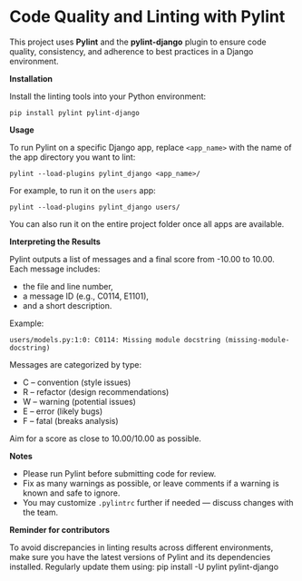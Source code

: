 # Code Quality and Linting with Pylint
This project uses **Pylint** and the **pylint-django** plugin to ensure code quality, consistency, and adherence to best practices in a Django environment.

**Installation**

Install the linting tools into your Python environment:

    pip install pylint pylint-django

**Usage**

To run Pylint on a specific Django app, replace `<app_name>` with the name of the app directory you want to lint:

    pylint --load-plugins pylint_django <app_name>/

For example, to run it on the `users` app:

    pylint --load-plugins pylint_django users/

You can also run it on the entire project folder once all apps are available.

**Interpreting the Results**

Pylint outputs a list of messages and a final score from -10.00 to 10.00.
Each message includes:
- the file and line number,
- a message ID (e.g., C0114, E1101),
- and a short description.

Example:

    users/models.py:1:0: C0114: Missing module docstring (missing-module-docstring)

Messages are categorized by type:
+ C – convention (style issues)
+ R – refactor (design recommendations)
+ W – warning (potential issues)
+ E – error (likely bugs)
+ F – fatal (breaks analysis)

Aim for a score as close to 10.00/10.00 as possible.

**Notes**

- Please run Pylint before submitting code for review.
- Fix as many warnings as possible, or leave comments if a warning is known and safe to ignore.
- You may customize `.pylintrc` further if needed — discuss changes with the team.

**Reminder for contributors**

To avoid discrepancies in linting results across different environments, make sure you have the latest versions of Pylint and its dependencies installed. Regularly update them using:
    pip install -U pylint pylint-django
